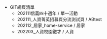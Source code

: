 + GIT網頁清單
  - 202111信義四十週年 / 單一活動
  - 202111_人資菁英招募頁分流測試頁 / ABtest
  - 202112_居家_home-service / 居家
  - 202203_人資校園徵才 / 人資
